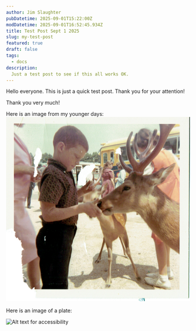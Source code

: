 ```yaml
---
author: Jim Slaughter
pubDatetime: 2025-09-01T15:22:00Z
modDatetime: 2025-09-01T16:52:45.934Z
title: Test Post Sept 1 2025
slug: my-test-post
featured: true
draft: false
tags:
  - docs
description:
  Just a test post to see if this all works OK.  
---
```


Hello everyone.  This is just a quick test post.  Thank you for your attention!  

Thank you very much! 

Here is an image from my younger days:
![Alt text for accessibility](/src/assets/images/jimWithDeerJapan.jpg)


Here is an image of a plate: 

![Alt text for accessibility](/src/assets/images/plate.jpg)
